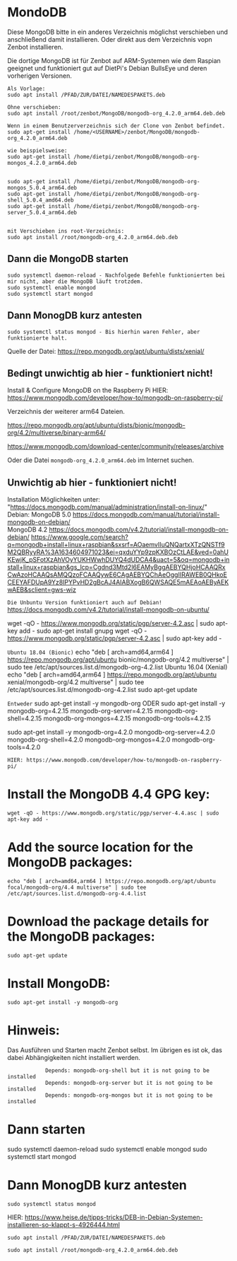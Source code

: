 # MondoDB

Diese MongoDB bitte in ein anderes Verzeichnis möglichst verschieben und anschließend damit installieren. 
Oder direkt aus dem Verzeichnis vopn Zenbot installieren. 

Die dortige MongoDB ist für Zenbot auf ARM-Systemen wie dem Raspian geeignet und funktioniert gut auf DietPi's Debian BullsEye und deren vorherigen Versionen. 

```shell
Als Vorlage:
sudo apt install /PFAD/ZUR/DATEI/NAMEDESPAKETS.deb

Ohne verschieben:
sudo apt install /root/zenbot/MongoDB/mongodb-org_4.2.0_arm64.deb.deb

Wenn in einem Benutzerverzeichnis sich der Clone von Zenbot befindet.
sudo apt-get install /home/<USERNAME>/zenbot/MongoDB/mongodb-org_4.2.0_arm64.deb

wie beispielsweise: 
sudo apt-get install /home/dietpi/zenbot/MongoDB/mongodb-org-mongos_4.2.0_arm64.deb


sudo apt-get install /home/dietpi/zenbot/MongoDB/mongodb-org-mongos_5.0.4_arm64.deb
sudo apt-get install /home/dietpi/zenbot/MongoDB/mongodb-org-shell_5.0.4_amd64.deb
sudo apt-get install /home/dietpi/zenbot/MongoDB/mongodb-org-server_5.0.4_arm64.deb


mit Verschieben ins root-Verzeichnis:
sudo apt install /root/mongodb-org_4.2.0_arm64.deb.deb
```

## Dann die MongoDB starten

```
sudo systemctl daemon-reload - Nachfolgede Befehle funktionierten bei mir nicht, aber die MongoDB läuft trotzdem.
sudo systemctl enable mongod
sudo systemctl start mongod
```

## Dann MonogDB kurz antesten

```
sudo systemctl status mongod - Bis hierhin waren Fehler, aber funktionierte halt.
```

Quelle der Datei: https://repo.mongodb.org/apt/ubuntu/dists/xenial/








## Bedingt unwichtig ab hier - funktioniert nicht!

Install & Configure MongoDB on the Raspberry Pi
HIER: https://www.mongodb.com/developer/how-to/mongodb-on-raspberry-pi/

Verzeichnis der weiterer arm64 Dateien.

https://repo.mongodb.org/apt/ubuntu/dists/bionic/mongodb-org/4.2/multiverse/binary-arm64/

https://www.mongodb.com/download-center/community/releases/archive


Oder die Datei `mongodb-org_4.2.0_arm64.deb` im Internet suchen.



## Unwichtig ab hier - funktioniert nicht!
Installation Möglichkeiten unter: "https://docs.mongodb.com/manual/administration/install-on-linux/"
Debian: MongoDB 5.0 https://docs.mongodb.com/manual/tutorial/install-mongodb-on-debian/  
MongoDB 4.2 https://docs.mongodb.com/v4.2/tutorial/install-mongodb-on-debian/
https://www.google.com/search?q=mongodb+install+linux+raspbian&sxsrf=AOaemvIIuQNQartxXTzQNSTf9M2QBRyyRA%3A1634604971023&ei=qxduYYp9zpKXBOzCtLAE&ved=0ahUKEwjK_pSFotXzAhVOyYUKHWwhDUYQ4dUDCA4&uact=5&oq=mongodb+install+linux+raspbian&gs_lcp=Cgdnd3Mtd2l6EAMyBggAEBYQHjoHCAAQRxCwAzoHCAAQsAMQQzoFCAAQywE6CAgAEBYQChAeOggIIRAWEB0QHkoECEEYAFDUpA9Yz8IPYPvHD2gBcAJ4AIABXogB6QWSAQE5mAEAoAEByAEKwAEB&sclient=gws-wiz

`Die Unbuntu Version funktioniert auch auf Debian!`
https://docs.mongodb.com/v4.2/tutorial/install-mongodb-on-ubuntu/

wget -qO - https://www.mongodb.org/static/pgp/server-4.2.asc | sudo apt-key add -
sudo apt-get install gnupg
wget -qO - https://www.mongodb.org/static/pgp/server-4.2.asc | sudo apt-key add -

`Ubuntu 18.04 (Bionic)`
echo "deb [ arch=amd64,arm64 ] https://repo.mongodb.org/apt/ubuntu bionic/mongodb-org/4.2 multiverse" | sudo tee /etc/apt/sources.list.d/mongodb-org-4.2.list
Ubuntu 16.04 (Xenial)
echo "deb [ arch=amd64,arm64 ] https://repo.mongodb.org/apt/ubuntu xenial/mongodb-org/4.2 multiverse" | sudo tee /etc/apt/sources.list.d/mongodb-org-4.2.list
sudo apt-get update

`Entweder`
sudo apt-get install -y mongodb-org
ODER
sudo apt-get install -y mongodb-org=4.2.15 mongodb-org-server=4.2.15 mongodb-org-shell=4.2.15 mongodb-org-mongos=4.2.15 mongodb-org-tools=4.2.15

sudo apt-get install -y mongodb-org=4.2.0 mongodb-org-server=4.2.0 mongodb-org-shell=4.2.0 mongodb-org-mongos=4.2.0 mongodb-org-tools=4.2.0


`HIER: https://www.mongodb.com/developer/how-to/mongodb-on-raspberry-pi/`
# Install the MongoDB 4.4 GPG key:
```
wget -qO - https://www.mongodb.org/static/pgp/server-4.4.asc | sudo apt-key add -
```
# Add the source location for the MongoDB packages:
```
echo "deb [ arch=amd64,arm64 ] https://repo.mongodb.org/apt/ubuntu focal/mongodb-org/4.4 multiverse" | sudo tee /etc/apt/sources.list.d/mongodb-org-4.4.list
```
# Download the package details for the MongoDB packages:
```
sudo apt-get update
```
# Install MongoDB:
```
sudo apt-get install -y mongodb-org
```
# Hinweis:
Das Ausführen und Starten macht Zenbot selbst. 
Im übrigen es ist ok, das dabei Abhängigkeiten nicht installiert werden.
```
			Depends: mongodb-org-shell but it is not going to be installed
            Depends: mongodb-org-server but it is not going to be installed
            Depends: mongodb-org-mongos but it is not going to be installed
```
# Dann starten
sudo systemctl daemon-reload
sudo systemctl enable mongod
sudo systemctl start mongod

# Dann MonogDB kurz antesten

```
sudo systemctl status mongod
```




HIER:
https://www.heise.de/tipps-tricks/DEB-in-Debian-Systemen-installieren-so-klappt-s-4926444.html


```
sudo apt install /PFAD/ZUR/DATEI/NAMEDESPAKETS.deb

sudo apt install /root/mongodb-org_4.2.0_arm64.deb.deb
```
